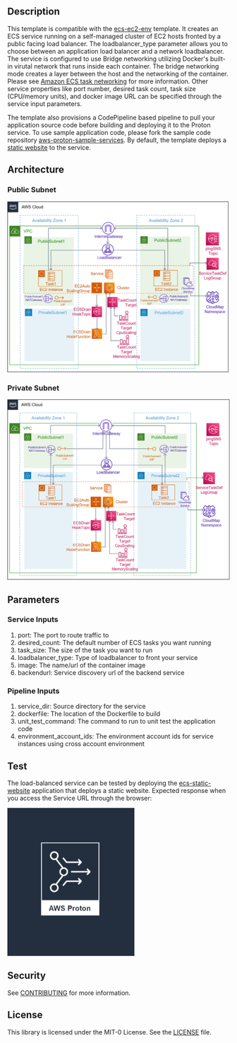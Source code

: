 ## Description

This template is compatible with the [ecs-ec2-env](../../environment-templates/ecs-ec2-env) template. It creates an ECS service running on a self-managed cluster of EC2 hosts fronted by a public facing load balancer. The loadbalancer_type parameter allows you to choose between an application load balancer and a network loadbalancer. The service is configured to use Bridge networking utilizing Docker's built-in virutal network that runs inside each container. The bridge networking mode creates a layer between the host and the networking of the container. Please see [Amazon ECS task networking](https://docs.aws.amazon.com/AmazonECS/latest/developerguide/task-networking.html) for more information. Other service properties like port number, desired task count, task size (CPU/memory units), and docker image URL can be specified through the service input parameters. 

The template also provisions a CodePipeline based pipeline to pull your application source code before building and deploying it to the Proton service. To use sample application code, please fork the sample code repository [aws-proton-sample-services](https://github.com/aws-samples/aws-proton-sample-services). By default, the template deploys a [static website](https://github.com/aws-samples/aws-proton-sample-services/tree/main/ecs-static-website) to the service.

## Architecture

### Public Subnet
![lb-ecs-ec2-public-srv](../../images/lb-ecs-ec2-public-srv.png)

### Private Subnet
![lb-ecs-ec2-private-srv](../../images/lb-ecs-ec2-private-srv.png)

## Parameters

### Service Inputs

1. port: The port to route traffic to
2. desired_count: The default number of ECS tasks you want running
3. task_size: The size of the task you want to run
4. loadbalancer_type: Type of loadbalancer to front your service
5. image: The name/url of the container image
6. backendurl: Service discovery url of the backend service

### Pipeline Inputs

1. service_dir: Source directory for the service
2. dockerfile: The location of the Dockerfile to build
3. unit_test_command: The command to run to unit test the application code
4. environment_account_ids: The environment account ids for service instances using cross account environment

## Test
The load-balanced service can be tested by deploying the [ecs-static-website](https://github.com/aws-samples/aws-proton-sample-services/tree/main/ecs-static-website) application that deploys a static website. Expected response when you access the Service URL through the browser:

![proton-static-website](../../images/proton-static-website.png)

## Security

See [CONTRIBUTING](../../CONTRIBUTING.md#security-issue-notifications) for more information.

## License

This library is licensed under the MIT-0 License. See the [LICENSE](../../LICENSE) file.


